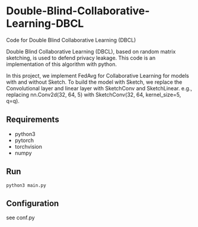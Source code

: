 # Double-Blind-Collaborative-Learning-DBCL
 Code for Double Blind Collaborative Learning (DBCL)

 Double Blind Collaborative Learning (DBCL), based on random matrix sketching, is used to defend  privacy  leakage. This code is an implementation of this algorithm with python. 
 
 In this project, we implement FedAvg for Collaborative Learning for models with and without Sketch. To build the model with Sketch, we replace the Convolutional layer and linear layer with SketchConv and SketchLinear.
 e.g., replacing nn.Conv2d(32, 64, 5) with SketchConv(32, 64, kernel_size=5, q=q).


 ## Requirements
- python3
- pytorch
- torchvision
- numpy

## Run
```[bash]
python3 main.py
```

## Configuration
see conf.py
